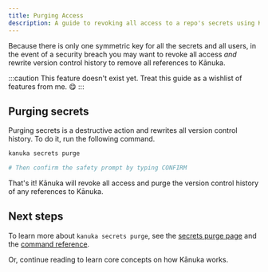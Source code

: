 ```yaml
---
title: Purging Access
description: A guide to revoking all access to a repo's secrets using Kānuka.
---
```


Because there is only one symmetric key for all the secrets and all users, in
the event of a security breach you may want to revoke all access _and_ rewrite
version control history to remove all references to Kānuka.

:::caution
This feature doesn't exist yet. Treat this guide as a wishlist of features from
me. 😋
:::

## Purging secrets

Purging secrets is a destructive action and rewrites all version control
history. To do it, run the following command.

```bash
kanuka secrets purge

# Then confirm the safety prompt by typing CONFIRM
```

That's it! Kānuka will revoke all access and purge the version control history
of any references to Kānuka.

## Next steps

To learn more about `kanuka secrets purge`, see the [secrets purge
page]() and the [command reference]().

Or, continue reading to learn core concepts on how Kānuka works.

